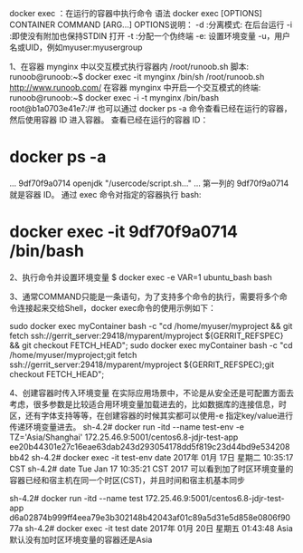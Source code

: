 docker exec ：在运行的容器中执行命令
语法
docker exec [OPTIONS] CONTAINER COMMAND [ARG...]
OPTIONS说明：
-d :分离模式: 在后台运行
-i :即使没有附加也保持STDIN 打开
-t :分配一个伪终端
-e: 设置环境变量
-u，用户名或UID，例如myuser:myusergroup

1、在容器 mynginx 中以交互模式执行容器内 /root/runoob.sh 脚本:
runoob@runoob:~$ docker exec -it mynginx /bin/sh /root/runoob.sh
http://www.runoob.com/
在容器 mynginx 中开启一个交互模式的终端:
runoob@runoob:~$ docker exec -i -t  mynginx /bin/bash
root@b1a0703e41e7:/#
也可以通过 docker ps -a 命令查看已经在运行的容器，然后使用容器 ID 进入容器。
查看已经在运行的容器 ID：
# docker ps -a 
...
9df70f9a0714        openjdk             "/usercode/script.sh…" 
...
第一列的 9df70f9a0714 就是容器 ID。
通过 exec 命令对指定的容器执行 bash:
# docker exec -it 9df70f9a0714 /bin/bash

2、执行命令并设置环境变量
$ docker exec -e VAR=1 ubuntu_bash bash

3、通常COMMAND只能是一条语句，为了支持多个命令的执行，需要将多个命令连接起来交给Shell，docker exec命令的使用示例如下：

sudo docker exec myContainer bash -c "cd /home/myuser/myproject && git fetch ssh://gerrit_server:29418/myparent/myproject ${GERRIT_REFSPEC} && git checkout FETCH_HEAD";
sudo docker exec myContainer bash -c "cd /home/myuser/myproject;git fetch ssh://gerrit_server:29418/myparent/myproject ${GERRIT_REFSPEC};git checkout FETCH_HEAD";

4、创建容器时传入环境变量
在实际应用场景中，不论是从安全还是可配置方面去考虑，很多参数是比较适合用环境变量加载进去的，比如数据库的连接信息，时区，还有字体支持等等，在创建容器的时候其实都可以使用-e 指定key/value进行传递环境变量进去。
sh-4.2# docker run -itd --name test-env -e TZ='Asia/Shanghai' 172.25.46.9:5001/centos6.8-jdjr-test-app 
ee20b44301e27c16eae63dab243d293054178dd5f819c23d44bd9e534208bb42
sh-4.2# docker exec -it test-env date
2017年 01月 17日 星期二 10:35:17 CST
sh-4.2# date
Tue Jan 17 10:35:21 CST 2017
可以看到加了时区环境变量的容器已经和宿主机在同一个时区(CST)，并且时间和宿主机基本同步

sh-4.2# docker run -itd --name test  172.25.46.9:5001/centos6.8-jdjr-test-app
d6a02874b999ff4eea79e3b302148b42043af01c89a5d31e5d858e0806f9077a
sh-4.2# docker exec -it test date
2017年 01月 20日 星期五 01:43:48 Asia
默认没有加时区环境变量的容器还是Asia


